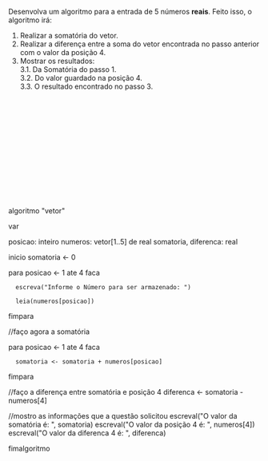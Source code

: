 Desenvolva um algoritmo para a entrada de 5 números **reais**. Feito isso, o algoritmo irá:  
  1. Realizar a somatória do vetor.  
  2. Realizar a diferença entre a soma do vetor encontrada no passo anterior com o valor da posição 4.  
  3. Mostrar os resultados:  
     3.1. Da Somatória do passo 1.  
     3.2. Do valor guardado na posição 4.  
     3.3. O resultado encontrado no passo 3. 




<br/>
<br/>
<br/>
<br/>
<br/>
<br/>
<br/>
<br/>
<br/>
<br/>
<br/>
<br/>





















algoritmo "vetor"

var

   posicao: inteiro
   numeros: vetor[1..5] de real
   somatoria, diferenca: real

inicio
   somatoria <- 0
   
   para posicao <- 1 ate 4 faca

      escreva("Informe o Número para ser armazenado: ")

      leia(numeros[posicao])

   fimpara

   //faço agora a somatória
   
   para posicao <- 1 ate 4 faca

      somatoria <- somatoria + numeros[posicao]

   fimpara
   
   //faço a diferença entre somatória e posição 4
   diferenca <-  somatoria - numeros[4]
   
   //mostro as informações que a questão solicitou
   escreval("O valor da somatória é: ", somatoria)
   escreval("O valor da posição 4 é: ", numeros[4])
   escreval("O valor da diferenca 4 é: ", diferenca)

fimalgoritmo
